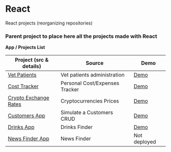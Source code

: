 # React
React projects (reorganizing repositories)


### Parent project to place here all the projects made with React


**App / Projects List**


| Project (src & details) | Source |Demo|
| --- | --- |--- |
| [Vet Patients](https://github.com/dmeritano/react-ex/tree/main/vet-patients) | Vet patients administration |[Demo](https://dmeritano-vet-patients-manager.netlify.app")
| [Cost Tracker](https://github.com/dmeritano/react-ex/tree/main/cost-tracker) | Personal Cost/Expenses Tracker |[Demo](https://dmeritano-cost-tracking.netlify.app)
| [Crypto Exchange Rates](https://github.com/dmeritano/react-ex/tree/main/crypto-exchange-rates) | Cryptocurrencies Prices |[Demo](https://dmeritano-crypto-exchange-rates.netlify.app)
| [Customers App](https://github.com/dmeritano/react-ex/tree/main/customers-crud) | Simulate a Customers CRUD |[Demo](https://dmeritano-customers-crud.netlify.app)
| [Drinks App](https://github.com/dmeritano/react-ex/tree/main/drinks-recipes-v2) | Drinks Finder |[Demo](https://dmeritano-drinks-finder.netlify.app)
| [News Finder App](https://github.com/dmeritano/react-ex/tree/main/news-finder) | News Finder | Not deployed